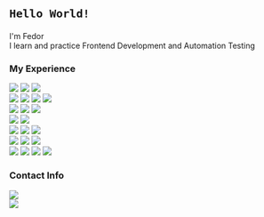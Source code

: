 <head>
  <link href="https://fonts.googleapis.com/css2?family=Source+Code+Pro:wght@400;700&display=swap" rel="stylesheet">
    <style>
        .source-code {
            font-family: 'Source Code Pro', monospace;
            font-size: 20px;
            font-weight: bold;
        }
    </style>
</head>
<p class="source-code">
  Hello World!
</p>


I'm Fedor<br/>
I learn and practice Frontend Development and Automation Testing


### My Experience<br/>
[<img src="https://img.shields.io/badge/Python-4B8BBE?style=flat-square&logo=python&logoColor=white">](https://www.python.org/)
[<img src="https://img.shields.io/badge/Pytest-009fe3?style=flat-square&logo=pytest&logoColor=white">](https://docs.pytest.org/)
[<img src="https://img.shields.io/badge/JavaScript-f0db4f?style=flat-square&logo=javascript&logoColor=gray">](https://developer.mozilla.org/ru/docs/Web/JavaScript/)<br/>
[<img src="https://img.shields.io/badge/Java-f89820?style=flat-square&logo=java&logoColor=white">](https://www.java.com/)
[<img src="https://img.shields.io/badge/HTML-e96228?style=flat-square&logo=html&logoColor=white">](https://html.spec.whatwg.org/)
[<img src="https://img.shields.io/badge/CSS-1c84c1?style=flat-square&logo=css&logoColor=white">](https://devdocs.io/css/)
[<img src="https://img.shields.io/badge/Figma-f76e5f?style=flat-square&logo=figma&logoColor=white">](https://www.figma.com/)<br/>
[<img src="https://img.shields.io/badge/Selenide-b400b4?style=flat-square&logo=selenide&logoColor=white">](https://selenide.org/)
[<img src="https://img.shields.io/badge/Selenium-00ae00?style=flat-square&logo=selenium&logoColor=white">](https://www.selenium.dev/)
[<img src="https://img.shields.io/badge/Junit5-25A162?style=flat-square&logo=junit5&logoColor=white">](https://junit.org/junit5/)<br/>
[<img src="https://img.shields.io/badge/REST%20Assured-109b2e?style=flat-square&logo=restassured&logoColor=white">](https://rest-assured.io/)
[<img src="https://img.shields.io/badge/Microsoft%20SQL%20Server-a91d22?style=flat-square&logo=microsoftsqlserver&logoColor=white">](https://www.microsoft.com/en-us/sql-server/)<br/>
[<img src="https://img.shields.io/badge/PostgreSQL-336791?style=flat-square&logo=postgresql&logoColor=white">](https://www.postgresql.org/)
[<img src="https://img.shields.io/badge/Git-3f2e00?style=flat-square&logo=git&logoColor=white">](https://git-scm.com/) 
[<img src="https://img.shields.io/badge/Jenkins-D24939?style=flat-square&logo=jenkins&logoColor=white">](https://www.jenkins.io/)<br/>
[<img src="https://img.shields.io/badge/Allure%20Report-ffd050?style=flat-square&logo=allure&logoColor=white">](https://docs.qameta.io/allure/)
[<img src="https://img.shields.io/badge/Postman-ff6c37?style=flat-square&logo=postman&logoColor=white">](https://www.postman.com/) 
[<img src="https://img.shields.io/badge/Soap%20UI-fcdc00?style=flat-square&logo=soapui&logoColor=white">](https://www.soapui.org/)  
[<img src="https://img.shields.io/badge/JMeter-b3204e?style=flat-square&logo=jmeter&logoColor=white">](https://jmeter.apache.org/)
[<img src="https://img.shields.io/badge/Appium-c9e9eb?style=flat-square&logo=appium&logoColor=white">](https://appium.io/)
[<img src="https://img.shields.io/badge/Docker-24b2e4?style=flat-square&logo=docker&logoColor=white">](https://www.docker.com/)
[<img src="https://img.shields.io/badge/Fiddler-5ce500?style=flat-square&logo=fiddler&logoColor=white">](https://www.telerik.com/fiddler/)
<br/>


### Contact Info<br/>
<a href="mailto:parenkov.fedor@gmail.com">![](https://img.shields.io/badge/Gmail-Address-informational?style=flat&logo=gmail&logoColor=white&color=e04a3e)</a><br/>
[![](https://img.shields.io/badge/Telegram-Account-informational?style=flat&logo=telegram&logoColor=white&color=31a2db)](https://t.me/wakeuptheo)<br/>
